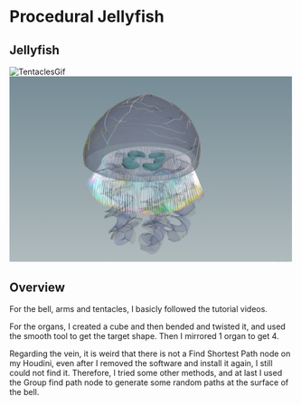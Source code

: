 # Procedural Jellyfish

## Jellyfish

<img width="500" alt="TentaclesGif" src="g.gif">

<img width="500" alt="TentaclesGif" src="image.png">


## Overview
For the bell, arms and tentacles, I basicly followed the tutorial videos. 

For the organs, I created a cube and then bended and twisted it, and used the smooth tool to get the target shape. Then I mirrored 1 organ to get 4.

Regarding the vein, it is weird that there is not a Find Shortest Path node on my Houdini, even after I removed the software and install it again, I still could not find it. Therefore, I tried some other methods, and at last I used the Group find path node to generate some random paths at the surface of the bell. 
